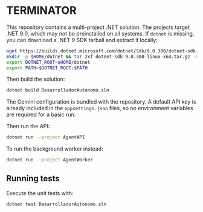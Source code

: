 # TERMINATOR

This repository contains a multi-project .NET solution. The projects target .NET 9.0, which may not be preinstalled on all systems. If `dotnet` is missing, you can download a .NET 9 SDK tarball and extract it locally:

```bash
wget https://builds.dotnet.microsoft.com/dotnet/Sdk/9.0.300/dotnet-sdk-9.0.300-linux-x64.tar.gz
mkdir -p $HOME/dotnet && tar zxf dotnet-sdk-9.0.300-linux-x64.tar.gz -C $HOME/dotnet
export DOTNET_ROOT=$HOME/dotnet
export PATH=$DOTNET_ROOT:$PATH
```

Then build the solution:

```bash
dotnet build DesarrolladorAutonomo.sln
```

The Gemini configuration is bundled with the repository. A default API key
is already included in the `appsettings.json` files, so no environment
variables are required for a basic run.

Then run the API:

```bash
dotnet run --project AgentAPI
```

To run the background worker instead:

```bash
dotnet run --project AgentWorker
```

## Running tests

Execute the unit tests with:

```bash
dotnet test DesarrolladorAutonomo.sln
```
